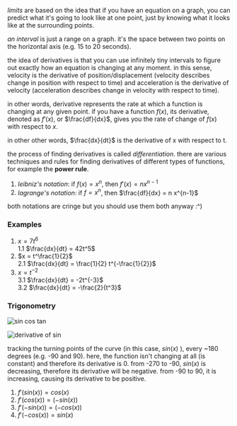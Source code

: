 _limits_ are based on the idea that if you have an equation on a graph, you can
predict what it's going to look like at one point, just by knowing what it
looks like at the surrounding points.

_an interval_ is just a range on a graph. it's the space between two points on
the horizontal axis (e.g. 15 to 20 seconds).

the idea of derivatives is that you can use infinitely tiny intervals to figure
out exactly how an equation is changing at any moment. in this sense, 
velocity is the derivative of position/displacement (velocity describes change
in position with respect to time) and acceleration is the derivative of
velocity (acceleration describes change in velocity with respect to time).

in other words, derivative represents the rate at which a function is changing
at any given point. if you have a function $f(x)$, its derivative, denoted
as $f'(x)$, or $\frac{df}{dx}$, gives you the rate of change of $f(x)$
with respect to $x$.

in other other words, $\frac{dx}{dt}$ is the derivative of x with respect to t.

the process of finding derivatives is called _differentiation_.
there are various techniques and rules for finding derivatives of different
types of functions, for example the __power rule__.
1. _leibniz's notation_: if $f(x) = x^n$, then $f'(x) = n x^{n-1}$
2. _lagrange's notation_: if $f = x^n$, then $\frac{df}{dx} = n x^{n-1}$

both notations are cringe but you should use them both anyway :^)

### Examples

1.  $x = 7t^6$  
1.1 $\frac{dx}{dt} = 42t^5$
2.  $x = t^\frac{1}{2}$  
2.1 $\frac{dx}{dt} = \frac{1}{2} t^{-\frac{1}{2}}$
3.  $x = t^{-2}$  
3.1 $\frac{dx}{dt} = -2t^{-3}$  
3.2 $\frac{dx}{dt} = -\frac{2}{t^3}$

### Trigonometry

![sin cos tan](https://andymath.com/wp-content/uploads/2019/07/Righttriangletrigonomety.jpg)

![derivative of sin](https://www.storyofmathematics.com/wp-content/uploads/2021/03/visualizing-the-derivative-of-sine-along-with-the-function-of-sine.png)

tracking the turning points of the curve (in this case, $sin(x)$ ), every ~180
degrees (e.g. -90 and 90). here, the function isn't changing at all (is constant)
and therefore its derivative is 0. from -270 to -90, $sin(x)$ is decreasing,
therefore its derivative will be negative. from -90 to 90, it is increasing,
causing its derivative to be positive.

1. $f'(sin(x)) = cos(x)$
1. $f'(cos(x)) = (-sin(x))$
2. $f'(-sin(x)) = (-cos(x))$
3. $f'(-cos(x)) = sin(x)$
